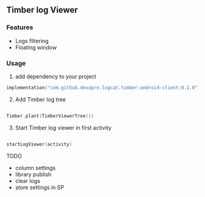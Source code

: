 ## Timber log Viewer

### Features
- Logs filtering
- Floating window

### Usage

1. add dependency to your project

```kotlin
implementation("com.github.devapro.logcat.timber:android-client:0.1.0")
```
2. Add Timber log tree

```kotlin

Timber.plant(TimberViewerTree())

```

3. Start Timber log viewer in first activity

```kotlin

startLogViewer(activity)

```

TODO
- column settings
- library publish
- clear logs
- store settings in SP